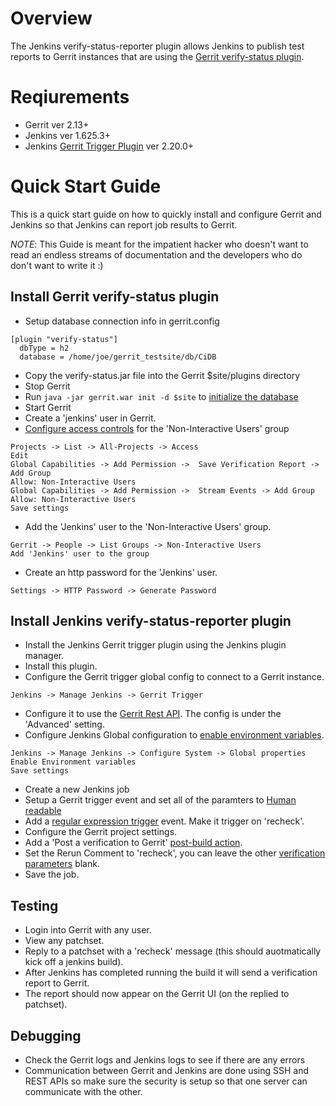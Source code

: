 # Overview
The Jenkins verify-status-reporter plugin allows Jenkins to publish test reports
to Gerrit instances that are using the [Gerrit verify-status plugin].

# Reqiurements
 * Gerrit ver 2.13+
 * Jenkins ver 1.625.3+
 * Jenkins [Gerrit Trigger Plugin] ver 2.20.0+

# Quick Start Guide
This is a quick start guide on how to quickly install and configure Gerrit and
Jenkins so that Jenkins can report job results to Gerrit.

_NOTE_: This Guide is meant for the impatient hacker who doesn't want to read
an endless streams of documentation and the developers who do don't want to
write it :)  

## Install Gerrit verify-status plugin
  * Setup database connection info in gerrit.config
```
[plugin "verify-status"]
  dbType = h2
  database = /home/joe/gerrit_testsite/db/CiDB
```
  * Copy the verify-status.jar file into the Gerrit $site/plugins directory
  * Stop Gerrit
  * Run `java -jar gerrit.war init -d $site` to [initialize the database]
  * Start Gerrit
  * Create a 'jenkins' user in Gerrit.
  * [Configure access controls] for the 'Non-Interactive Users' group
```
Projects -> List -> All-Projects -> Access
Edit
Global Capabilities -> Add Permission ->  Save Verification Report -> Add Group
Allow: Non-Interactive Users
Global Capabilities -> Add Permission ->  Stream Events -> Add Group
Allow: Non-Interactive Users
Save settings
```
  * Add the 'Jenkins' user to the 'Non-Interactive Users' group.
```
Gerrit -> People -> List Groups -> Non-Interactive Users
Add 'Jenkins' user to the group
```  
  * Create an http password for the 'Jenkins' user.
```
Settings -> HTTP Password -> Generate Password
```  

## Install Jenkins verify-status-reporter plugin
  * Install the Jenkins Gerrit trigger plugin using the Jenkins plugin manager.
  * Install this plugin.
  * Configure the Gerrit trigger global config to connect to a Gerrit instance.
```
Jenkins -> Manage Jenkins -> Gerrit Trigger
```
  * Configure it to use the [Gerrit Rest API]. The config is under the 'Advanced' setting.
  * Configure Jenkins Global configuration to [enable environment variables].
```
Jenkins -> Manage Jenkins -> Configure System -> Global properties
Enable Environment variables
Save settings
```
  * Create a new Jenkins job
  * Setup a Gerrit trigger event and set all of the paramters to [Human readable]
  * Add a [regular expression trigger] event.  Make it trigger on 'recheck'.
  * Configure the Gerrit project settings.
  * Add a 'Post a verification to Gerrit' [post-build action].
  * Set the Rerun Comment to 'recheck', you can leave the other [verification parameters] blank.
  * Save the job.

## Testing
  * Login into Gerrit with any user.
  * View any patchset.
  * Reply to a patchset with a 'recheck' message (this should auotmatically kick off a jenkins build).
  * After Jenkins has completed running the build it will send a verification report to Gerrit.
  * The report should now appear on the Gerrit UI (on the replied to patchset).

## Debugging
  * Check the Gerrit logs and Jenkins logs to see if there are any errors
  * Communication between Gerrit and Jenkins are done using SSH and REST APIs so make sure the security is setup so that one server can communicate with the other.

[Gerrit Trigger Plugin]: https://wiki.jenkins-ci.org/display/JENKINS/Gerrit+Trigger
[Gerrit verify-status plugin]: https://gerrit.googlesource.com/plugins/verify-status/+/master/src/main/resources/Documentation/about.md
[initialize the database]: https://gerrit.googlesource.com/plugins/verify-status/+/master/src/main/resources/Documentation/database.md
[Configure access controls]: http://imgur.com/fs4jEJu
[Gerrit Rest API]: http://imgur.com/hRo40Vo
[regular expression trigger]: http://imgur.com/VaZTEO6
[post-build action]: http://imgur.com/EXMhHal
[enable environment variables]: http://imgur.com/sDWN5J3
[Configure access controls]: http://imgur.com/fs4jEJu
[verification parameters]: http://imgur.com/u1iwCBm
[Human readable]: https://imgur.com/a/h8B4z